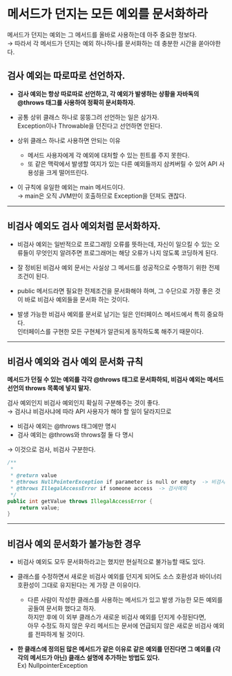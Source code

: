 # 메서드가 던지는 모든 예외를 문서화하라

메서드가 던지는 예외는 그 메서드를 올바로 사용하는데 아주 중요한 정보다.<br>
&rarr; 따라서 각 메서드가 던지는 예외 하나하나를 문서화하는 데 충분한 시간을 쏟아야한다.

## 검사 예외는 따로따로 선언하자.

- **검사 예외는 항상 따로따로 선언하고, 각 예외가 발생하는 상황을 자바독의 @throws 태그를 사용하여 정확히 문서화하자.**


- 공통 상위 클래스 하나로 뭉뚱그려 선언하는 일은 삼가자.<br>
Exception이나 Throwable을 던진다고 선언하면 안된다.

- 상위 클래스 하나로 사용하면 안되는 이유
	- 메서드 사용자에게 각 예외에 대처할 수 있는 힌트를 주지 못한다.
	- 또 같은 맥락에서 발생할 여지가 있는 다른 예외들까지 삼켜버릴 수 있어		API 사용성을 크게 떨어뜨린다.

- 이 규칙에 유일한 예외는 main 메서드이다.<br>
&rarr; main은 오직 JVM만이 호출하므로 Exception을 던져도 괜찮다.

---

## 비검사 예외도 검사 예외처럼 문서화하자.

- 비검사 예외는 일반적으로 프로그래밍 오류를 뜻하는데, 자신이 일으킬 수 있는 오류들이 무엇인지 알려주면 프로그래머는 해당 오류가 나지 않도록 코딩하게 된다.
- 잘 정비된 비검사 예외 문서는 사실상 그 메서드를 성공적으로 수행하기 위한 전제조건이 된다.
- public 메서드라면 필요한 전제조건을 문서화해야 하며, 그 수단으로 가장 좋은 것이 바로 비검사 예외들을 문서화 하는 것이다.

- 발생 가능한 비검사 예외를 문서로 남기는 일은 인터페이스 메서드에서 특히 중요하다.<br>
인터페이스를 구현한 모든 구현체가 알관되게 동작하도록 해주기 때문이다.

---

## 비검사 예외와 검사 예외 문서화 규칙

**메서드가 던질 수 있는 예외를 각각 @throws 태그로 문서화하되, 비검사 예외는 메서드 선언의 throws 목록에 넣지 말자.**

검사 예외인지 비검사 예외인지 확실히 구분해주는 것이 좋다.<br>
&rarr; 검사냐 비검사냐에 따라 API 사용자가 해야 할 일이 달라지므로

- 비검사 예외는 @throws 태그에만 명시
- 검사 예외는 @throws와 throws절 둘 다 명시

&rarr; 이것으로 검사, 비검사 구분한다.


```java
/**
 *
 * @return value
 * @throws NullPointerException if parameter is null or empty  -> 비검사예외
 * @throws IllegalAccessError if someone access  -> 검사예외
 */
public int getValue throws IllegalAccessError {
    return value;
}

```

--- 
## 비검사 예외 문서화가 불가능한 경우

- 비검사 예외도 모두 문서화하라고는 했지만 현실적으로 불가능할 때도 있다.

- 클래스를 수정하면서 새로운 비검사 예외를 던지게 되어도 소스 호환성과 바이너리 호환성이 그대로 유지된다는 게 가장 큰 이유이다.
	- 다른 사람이 작성한 클래스를 사용하는 메서드가 있고 발생 가능한 모든 예외를 공들여 문서화 했다고 하자.<br>
        하지만 후에 이 외부 클래스가 새로운 비검사 예외를 던지게 수정된다면,<br>
        아무 수정도 하지 않은 우리 메서드는 문서에 언급되지 않은 새로운 비검사 예외를 전파하게 될 것이다.


- **한 클래스에 정의된 많은 메서드가 같은 이유로 같은 예외를 던진다면 그 예외를 (각각의 메서드가 아닌) 클래스 설명에 추가하는 방법도 있다.**<br>
Ex) NullpointerException
